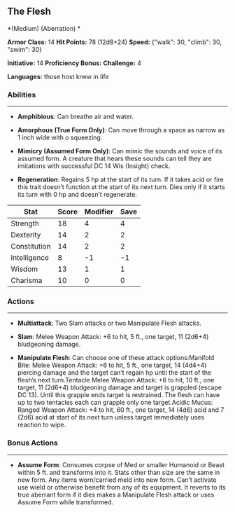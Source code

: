 ## The Flesh
*(Medium) (Aberration) *

**Armor Class:** 14
**Hit Points:** 78 (12d8+24)
**Speed:** {"walk": 30, "climb": 30, "swim": 30}

**Initiative:** 14
**Proficiency Bonus:**
**Challenge:** 4

**Languages:** those host knew in life

### Abilities
 --- 
- **Amphibious**: Can breathe air and water.

- **Amorphous (True Form Only)**: Can move through a space as narrow as 1 inch wide with o squeezing.

- **Mimicry (Assumed Form Only)**: Can mimic the sounds and voice of its assumed form. A creature that hears these sounds can tell they are imitations with successful DC 14 Wis (Insight) check.

- **Regeneration**: Regains 5 hp at the start of its turn. If it takes acid or fire this trait doesn’t function at the start of its next turn. Dies only if it starts its turn with 0 hp and doesn’t regenerate.



| Stat | Score | Modifier | Save |
| ---- | ---- | ---- | ---- |
| Strength | 18 | 4 | 4 |
| Dexterity | 14 | 2 | 2 |
| Constitution | 14 | 2 | 2 |
| Intelligence | 8 | -1 | -1 |
| Wisdom | 13 | 1 | 1 |
| Charisma | 10 | 0 | 0 |

### Actions
 --- 
- **Multiattack**: Two Slam attacks or two Manipulate Flesh attacks.

- **Slam**: Melee Weapon Attack: +6 to hit, 5 ft., one target, 11 (2d6+4) bludgeoning damage.

- **Manipulate Flesh**: Can choose one of these attack options:Manifold Bite: Melee Weapon Attack: +6 to hit, 5 ft., one target, 14 (4d4+4) piercing damage and the target can’t regain hp until the start of the flesh’s next turn.Tentacle Melee Weapon Attack: +6 to hit, 10 ft., one target, 11 (2d6+4) bludgeoning damage and target is grappled (escape DC 13). Until this grapple ends target is restrained. The flesh can have up to two tentacles each can grapple only one target.Acidic Mucus: Ranged Weapon Attack: +4 to hit, 60 ft., one target, 14 (4d6) acid and 7 (2d6) acid at start of its next turn unless target immediately uses reaction to wipe.

### Bonus Actions
 --- 
- **Assume Form**: Consumes corpse of Med or smaller Humanoid or Beast within 5 ft. and transforms into it. Stats other than size are the same in new form. Any items worn/carried meld into new form. Can’t activate use wield or otherwise benefit from any of its equipment. It reverts to its true aberrant form if it dies makes a Manipulate Flesh attack or uses Assume Form while transformed.

